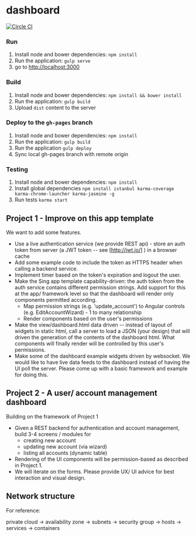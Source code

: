 # dashboard

[![Circle CI](https://circleci.com/gh/qoriolabs/dashboard.png?circle-token=23161c70747953c1b0e735cb36028f1faede194e&style=svg)](https://circleci.com/gh/qoriolabs/dashboard)

### Run
1. Install node and bower dependencies: `npm install`
2. Run the application: `gulp serve`
3. go to [http://localhost:3000](http://localhost:3000)

### Build
1. Install node and bower dependencies: `npm install && bower install`
2. Run the application: `gulp build`
3. Upload `dist` content to the server

### Deploy to the `gh-pages` branch
1. Install node and bower dependencies: `npm install`
2. Run the application: `gulp build`
3. Run the application `gulp deploy`
4. Sync local gh-pages branch with remote origin

### Testing
1. Install node and bower dependencies: `npm install`
2. Install global dependencies `npm install istanbul karma-coverage karma-chrome-launcher karma-jasmine -g`
3. Run tests `karma start`

## Project 1 - Improve on this app template

We want to add some features.

+ Use a live authentication service  (we provide REST api) - store an auth token from server (a JWT token -- see [http://jwt.io/] ) in a browser cache
+ Add some example code to include the token as HTTPS header when calling a backend service.
+ Implement timer based on the token's expiration and logout the user.
+ Make the Sing app template capability-driven:  the auth token from the auth service contains different permission strings.  Add support for this at the app/ framework level so that the dashboard will render only components permitted according.
  + Map permission strings (e.g. 'update_account') to Angular controls (e.g. EditAccountWizard) - 1 to many relationship
  + Render components based on the user's permissions
+ Make the view/dashboard.html data driven -- instead of layout of widgets in static html, call a server to load a JSON (your design) that will driven the generation of the contents of the dashboard html.  What components will finally render will be controlled by this user's permissions.
+ Make some of the dashboard example widgets driven by websocket.  We would like to have live data feeds to the dashboard instead of having the UI poll the server.  Please come up with a basic framework and example for doing this.

## Project 2 - A user/ account management dashboard

Building on the framework of Project 1

+ Given a REST backend for authentication and account management, build 3-4 screens / modules for
  + creating new account
  + updating new account (via wizard)
  + listing all accounts (dynamic table)
+ Rendering of the UI components will be permission-based as described in Project 1.
+ We will iterate on the forms.  Please provide UX/ UI advice for best interaction and visual design.


## Network structure

For reference:

private cloud -> availability zone -> subnets -> security group -> hosts -> services -> containers
